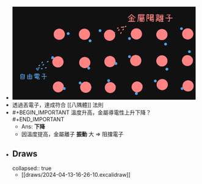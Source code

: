 - ![image.png](../assets/image_1712997016509_0.png)
- 透過丟電子，達成符合 [[八隅體]] 法則
- #+BEGIN_IMPORTANT
  溫度升高，金屬導電性上升下降？
  #+END_IMPORTANT
	- Ans: **下降**
	- 因溫度提高，金屬離子 **振動** 大
	  => 阻擋電子
- ## Draws
  collapsed:: true
	- [[draws/2024-04-13-16-26-10.excalidraw]]